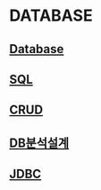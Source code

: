 # DATABASE

## [Database](./database.md)
## [SQL](./SQL.md)
## [CRUD](./CRUD.md)
## [DB분석설계](./DB분석설계.md)
## [JDBC](./JDBC.md)

 
